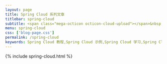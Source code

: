 ```yaml
---
layout: page
title: Spring Cloud 系列文章
titlebar: spring-cloud
subtitle: <span class="mega-octicon octicon-cloud-upload"></span>&nbsp;&nbsp;
menu: spring-cloud
css: ['blog-page.css']
permalink: /spring-cloud
keywords: Spring Cloud 教程,Spring Cloud 示例,Spring Cloud 学习,Spring Cloud 资源,Spring Cloud
---
```

{% include spring-cloud.html %}
